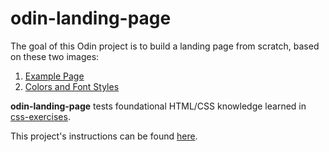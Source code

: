 # odin-landing-page

The goal of this Odin project is to build a landing page from scratch, based on these two images:

1. [Example Page](https://cdn.statically.io/gh/TheOdinProject/curriculum/81a5d553f4073e593d23a6ab00d50eef8620796d/foundations/html_css/project/imgs/01.png)
2. [Colors and Font Styles](https://cdn.statically.io/gh/TheOdinProject/curriculum/81a5d553f4073e593d23a6ab00d50eef8620796d/foundations/html_css/project/imgs/02.png)

**odin-landing-page** tests foundational HTML/CSS knowledge learned in [css-exercises](https://github.com/peterahn8/css-exercises).

This project's instructions can be found [here](https://www.theodinproject.com/lessons/foundations-landing-page).